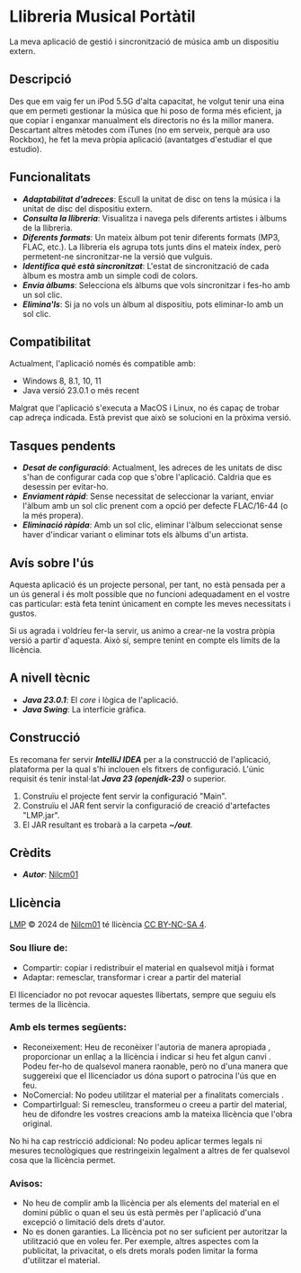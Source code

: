 # Llibreria Musical Portàtil

La meva aplicació de gestió i sincronització de música amb un dispositiu extern.

## Descripció

Des que em vaig fer un iPod 5.5G d'alta capacitat, he volgut tenir una eina que em permeti gestionar la música que hi poso de forma més eficient, ja que copiar i enganxar manualment els directoris no és la millor manera. Descartant altres mètodes com iTunes (no em serveix, perquè ara uso Rockbox), he fet la meva pròpia aplicació (avantatges d'estudiar el que estudio).

## Funcionalitats

- ***Adaptabilitat d'adreces***: Escull la unitat de disc on tens la música i la unitat de disc del dispositiu extern.
- ***Consulta la llibreria***: Visualitza i navega pels diferents artistes i àlbums de la llibreria.
- ***Diferents formats***: Un mateix àlbum pot tenir diferents formats (MP3, FLAC, etc.). La llibreria els agrupa tots junts dins el mateix índex, però permetent-ne sincronitzar-ne la versió que vulguis.
- ***Identifica què està sincronitzat***: L'estat de sincronització de cada àlbum es mostra amb un simple codi de colors.
- ***Envia àlbums***: Selecciona els àlbums que vols sincronitzar i fes-ho amb un sol clic.
- ***Elimina'ls***: Si ja no vols un àlbum al dispositiu, pots eliminar-lo amb un sol clic.

## Compatibilitat

Actualment, l'aplicació només és compatible amb:
- Windows 8, 8.1, 10, 11
- Java versió 23.0.1 o més recent

Malgrat que l'aplicació s'executa a MacOS i Linux, no és capaç de trobar cap adreça indicada. Està previst que això se solucioni en la pròxima versió.

## Tasques pendents

- ***Desat de configuració***: Actualment, les adreces de les unitats de disc s'han de configurar cada cop que s'obre l'aplicació. Caldria que es desessin per evitar-ho.
- ***Enviament ràpid***: Sense necessitat de seleccionar la variant, enviar l'àlbum amb un sol clic prenent com a opció per defecte FLAC/16-44 (o la més propera).
- ***Eliminació ràpida***: Amb un sol clic, eliminar l'àlbum seleccionat sense haver d'indicar variant o eliminar tots els àlbums d'un artista.

## Avís sobre l'ús

Aquesta aplicació és un projecte personal, per tant, no està pensada per a un ús general i és molt possible que no funcioni adequadament en el vostre cas particular: està feta tenint únicament en compte les meves necessitats i gustos.

Si us agrada i voldríeu fer-la servir, us animo a crear-ne la vostra pròpia versió a partir d'aquesta. Això sí, sempre tenint en compte els límits de la llicència.

## A nivell tècnic

- ***Java 23.0.1***: El *core* i lògica de l'aplicació.
- ***Java Swing***: La interfície gràfica.

## Construcció

Es recomana fer servir ***IntelliJ IDEA*** per a la construcció de l'aplicació, plataforma per la qual s'hi inclouen els fitxers de configuració. L'únic requisit és tenir instal·lat ***Java 23 (openjdk-23)*** o superior.

1. Construïu el projecte fent servir la configuració "Main".
2. Construïu el JAR fent servir la configuració de creació d'artefactes "LMP.jar".
3. El JAR resultant es trobarà a la carpeta ***~/out***.

## Crèdits

- ***Autor***: [Nilcm01](https://github.com/Nilcm01)

## Llicència

[LMP](https://github.com/Nilcm01/LMP) © 2024 de [Nilcm01](https://github.com/Nilcm01) té llicència [CC BY-NC-SA 4](https://creativecommons.org/licenses/by-nc-sa/4.0).

### Sou lliure de:
- Compartir: copiar i redistribuir el material en qualsevol mitjà i format
- Adaptar: remesclar, transformar i crear a partir del material 

El llicenciador no pot revocar aquestes llibertats, sempre que seguiu els termes de la llicència.

### Amb els termes següents:
- Reconeixement: Heu de reconèixer l'autoria de manera apropiada , proporcionar un enllaç a la llicència i indicar si heu fet algun canvi . Podeu fer-ho de qualsevol manera raonable, però no d'una manera que suggereixi que el llicenciador us dóna suport o patrocina l'ús que en feu.
- NoComercial: No podeu utilitzar el material per a finalitats comercials .
- CompartirIgual: Si remescleu, transformeu o creeu a partir del material, heu de difondre les vostres creacions amb la mateixa llicència que l'obra original.

No hi ha cap restricció addicional: No podeu aplicar termes legals ni mesures tecnològiques que restringeixin legalment a altres de fer qualsevol cosa que la llicència permet.

### Avisos:
- No heu de complir amb la llicència per als elements del material en el domini públic o quan el seu ús està permès per l'aplicació d'una excepció o limitació dels drets d'autor.
- No es donen garanties. La llicència pot no ser suficient per autoritzar la utilització que en voleu fer. Per exemple, altres aspectes com la publicitat, la privacitat, o els drets morals poden limitar la forma d'utilitzar el material.